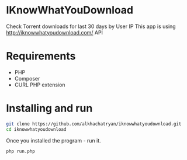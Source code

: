 # IKnowWhatYouDownload

Check Torrent downloads for last 30 days by User IP
This app is using http://iknowwhatyoudownload.com/ API

# Requirements
  - PHP
  - Composer
  - CURL PHP extension

# Installing and run

```sh
git clone https://github.com/alkhachatryan/iknowwhatyoudownload.git
cd iknowwhatyoudownload
```

Once you installed the program - run it.

```sh
php run.php
```
